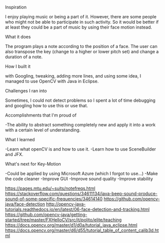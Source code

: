 
Inspiration

I enjoy playing music or being a part of it. However, there are some people who might not be able to participate in such activity. So it would be better if at least they could be a part of music by using their face motion instead.

What it does

The program plays a note according to the position of a face. The user can also transpose the key (change to a higher or lower pitch set) and change a duration of a note.

How I built it

with Googling, tweaking, adding more lines, and using some idea, I managed to use OpenCV with Java in Eclipse.

Challenges I ran into

Sometimes, I could not detect problems so I spent a lot of time debugging and googling how to use this or use that.

Accomplishments that I'm proud of

-The ability to abstract something completely new and apply it into a work with a certain level of understanding.

What I learned

-Learn what openCV is and how to use it. -Learn how to use SceneBuilder and JFX.

What's next for Key-Motion

-Could be applied by using Microsoft Azure (which I forgot to use...) -Make the code cleaner -Improve GUI -Improve sound quality -Improve stability

https://pages.mtu.edu/~suits/notefreqs.html
https://stackoverflow.com/questions/34611134/java-beep-sound-produce-sound-of-some-specific-frequencies/34614140
https://github.com/opencv-java/face-detection
http://opencv-java-tutorials.readthedocs.io/en/latest/06-face-detection-and-tracking.html
https://github.com/opencv-java/getting-started/tree/master/FXHelloCV/src/it/polito/elite/teaching
https://docs.opencv.org/master/d1/d0a/tutorial_java_eclipse.html
https://docs.opencv.org/master/d6/d55/tutorial_table_of_content_calib3d.html
